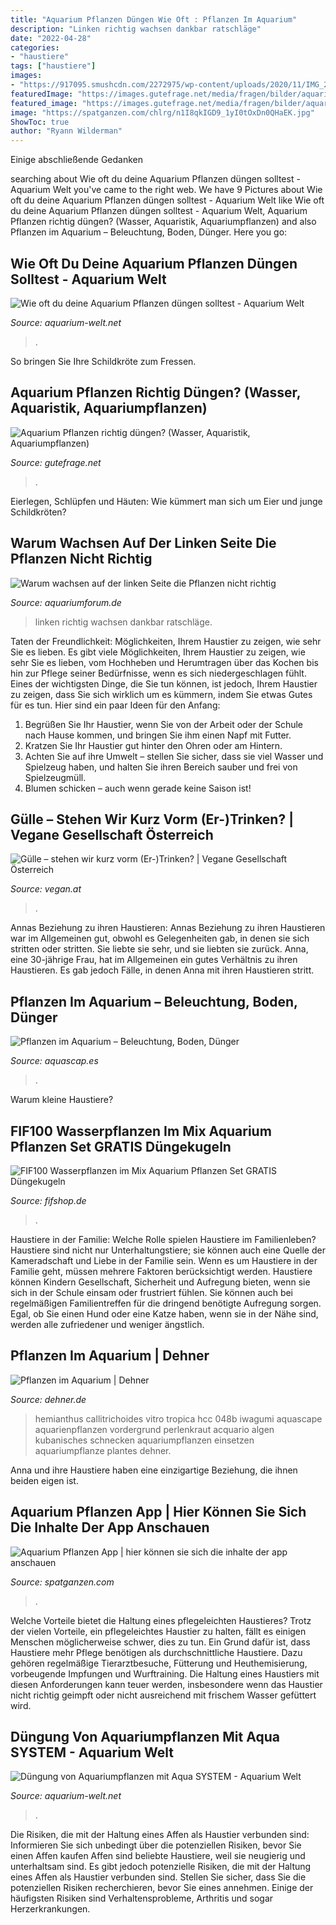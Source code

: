 ```yaml
---
title: "Aquarium Pflanzen Düngen Wie Oft : Pflanzen Im Aquarium"
description: "Linken richtig wachsen dankbar ratschläge"
date: "2022-04-28"
categories:
- "haustiere"
tags: ["haustiere"]
images:
- "https://917095.smushcdn.com/2272975/wp-content/uploads/2020/11/IMG_20201113_1304025-01-500x375.jpg?lossy=1&amp;strip=1&amp;webp=1"
featuredImage: "https://images.gutefrage.net/media/fragen/bilder/aquarium-pflanzen-richtig-duengen/0_original.jpg?v=1580044530000"
featured_image: "https://images.gutefrage.net/media/fragen/bilder/aquarium-pflanzen-richtig-duengen/0_original.jpg?v=1580044530000"
image: "https://spatganzen.com/chlrg/n1I8qkIGD9_1yI0tOxDn0QHaEK.jpg"
ShowToc: true
author: "Ryann Wilderman"
---
```



Einige abschließende Gedanken

	

		
searching about Wie oft du deine Aquarium Pflanzen düngen solltest - Aquarium Welt you've came to the right web. We have 9 Pictures about Wie oft du deine Aquarium Pflanzen düngen solltest - Aquarium Welt like Wie oft du deine Aquarium Pflanzen düngen solltest - Aquarium Welt, Aquarium Pflanzen richtig düngen? (Wasser, Aquaristik, Aquariumpflanzen) and also Pflanzen im Aquarium – Beleuchtung, Boden, Dünger. Here you go:
		
    
## Wie Oft Du Deine Aquarium Pflanzen Düngen Solltest - Aquarium Welt

<img loading=lazy src="https://917095.smushcdn.com/2272975/wp-content/uploads/2020/11/IMG_20201113_1304025-01-500x375.jpg?lossy=1&amp;strip=1&amp;webp=1" onerror="this.onerror=null;this.src='https://tse4.mm.bing.net/th?id=OIP.Lw6GmcVp9xURc66FHIZWCAHaFj&amp;pid=15.1';" alt="Wie oft du deine Aquarium Pflanzen düngen solltest - Aquarium Welt">

_Source: aquarium-welt.net_

>. 

	

So bringen Sie Ihre Schildkröte zum Fressen.

    
## Aquarium Pflanzen Richtig Düngen? (Wasser, Aquaristik, Aquariumpflanzen)

<img loading=lazy src="https://images.gutefrage.net/media/fragen/bilder/aquarium-pflanzen-richtig-duengen/0_original.jpg?v=1580044530000" onerror="this.onerror=null;this.src='https://tse1.mm.bing.net/th?id=OIP.9qFcyQ0zvxJBncKxtI3GHgHaJ4&amp;pid=15.1';" alt="Aquarium Pflanzen richtig düngen? (Wasser, Aquaristik, Aquariumpflanzen)">

_Source: gutefrage.net_

>. 

	

Eierlegen, Schlüpfen und Häuten: Wie kümmert man sich um Eier und junge Schildkröten?

    
## Warum Wachsen Auf Der Linken Seite Die Pflanzen Nicht Richtig

<img loading=lazy src="https://www.aquariumforum.de/gallery/files/3/2/2/4/6/img_6878-med.jpg" onerror="this.onerror=null;this.src='https://tse3.mm.bing.net/th?id=OIP.098npUED-XuClk9BhEEV7gHaFj&amp;pid=15.1';" alt="Warum wachsen auf der linken Seite die Pflanzen nicht richtig">

_Source: aquariumforum.de_

>linken richtig wachsen dankbar ratschläge. 

	

Taten der Freundlichkeit: Möglichkeiten, Ihrem Haustier zu zeigen, wie sehr Sie es lieben.
Es gibt viele Möglichkeiten, Ihrem Haustier zu zeigen, wie sehr Sie es lieben, vom Hochheben und Herumtragen über das Kochen bis hin zur Pflege seiner Bedürfnisse, wenn es sich niedergeschlagen fühlt. Eines der wichtigsten Dinge, die Sie tun können, ist jedoch, Ihrem Haustier zu zeigen, dass Sie sich wirklich um es kümmern, indem Sie etwas Gutes für es tun. Hier sind ein paar Ideen für den Anfang:
1. Begrüßen Sie Ihr Haustier, wenn Sie von der Arbeit oder der Schule nach Hause kommen, und bringen Sie ihm einen Napf mit Futter.
2. Kratzen Sie Ihr Haustier gut hinter den Ohren oder am Hintern.
3. Achten Sie auf ihre Umwelt – stellen Sie sicher, dass sie viel Wasser und Spielzeug haben, und halten Sie ihren Bereich sauber und frei von Spielzeugmüll.
4. Blumen schicken – auch wenn gerade keine Saison ist!

    
## Gülle – Stehen Wir Kurz Vorm (Er-)Trinken? | Vegane Gesellschaft Österreich

<img loading=lazy src="https://www.vegan.at/sites/default/files/fotolia_81289311_s_3.jpg" onerror="this.onerror=null;this.src='https://tse4.mm.bing.net/th?id=OIP.9X8exqZ7MIzw5X-2YggHjQHaE-&amp;pid=15.1';" alt="Gülle – stehen wir kurz vorm (Er-)Trinken? | Vegane Gesellschaft Österreich">

_Source: vegan.at_

>. 

	

Annas Beziehung zu ihren Haustieren: Annas Beziehung zu ihren Haustieren war im Allgemeinen gut, obwohl es Gelegenheiten gab, in denen sie sich stritten oder stritten. Sie liebte sie sehr, und sie liebten sie zurück.
Anna, eine 30-jährige Frau, hat im Allgemeinen ein gutes Verhältnis zu ihren Haustieren. Es gab jedoch Fälle, in denen Anna mit ihren Haustieren stritt.

    
## Pflanzen Im Aquarium – Beleuchtung, Boden, Dünger

<img loading=lazy src="https://aquascap.es/wp-content/uploads/2020/01/aquarium-pflanze-klein-e1579984552249.jpg" onerror="this.onerror=null;this.src='https://tse4.mm.bing.net/th?id=OIP.PSq1xaafjcS3QtE1pCgflwHaD7&amp;pid=15.1';" alt="Pflanzen im Aquarium – Beleuchtung, Boden, Dünger">

_Source: aquascap.es_

>. 

	

Warum kleine Haustiere?

    
## FIF100 Wasserpflanzen Im Mix Aquarium Pflanzen Set GRATIS Düngekugeln

<img loading=lazy src="https://cdn03.plentymarkets.com/eeyx1r4m5fk6/item/images/5910/full/60300-10.jpg" onerror="this.onerror=null;this.src='https://tse4.mm.bing.net/th?id=OIP.0ewX3bXwxst5eP9fGQLm3QHaFB&amp;pid=15.1';" alt="FIF100 Wasserpflanzen im Mix Aquarium Pflanzen Set GRATIS Düngekugeln">

_Source: fifshop.de_

>. 

	

Haustiere in der Familie: Welche Rolle spielen Haustiere im Familienleben?
Haustiere sind nicht nur Unterhaltungstiere; sie können auch eine Quelle der Kameradschaft und Liebe in der Familie sein. Wenn es um Haustiere in der Familie geht, müssen mehrere Faktoren berücksichtigt werden. Haustiere können Kindern Gesellschaft, Sicherheit und Aufregung bieten, wenn sie sich in der Schule einsam oder frustriert fühlen. Sie können auch bei regelmäßigen Familientreffen für die dringend benötigte Aufregung sorgen. Egal, ob Sie einen Hund oder eine Katze haben, wenn sie in der Nähe sind, werden alle zufriedener und weniger ängstlich.

    
## Pflanzen Im Aquarium | Dehner

<img loading=lazy src="https://www.dehner.de/media/i/05_Ratgeber_Pflanzen_im_Aquarium-5412-0.jpg" onerror="this.onerror=null;this.src='https://tse1.mm.bing.net/th?id=OIP.I9LoQU77vk9SOIceKiGb6QHaFj&amp;pid=15.1';" alt="Pflanzen im Aquarium | Dehner">

_Source: dehner.de_

>hemianthus callitrichoides vitro tropica hcc 048b iwagumi aquascape aquarienpflanzen vordergrund perlenkraut acquario algen kubanisches schnecken aquariumpflanzen einsetzen aquariumpflanze plantes dehner. 

	

Anna und ihre Haustiere haben eine einzigartige Beziehung, die ihnen beiden eigen ist.

    
## Aquarium Pflanzen App | Hier Können Sie Sich Die Inhalte Der App Anschauen

<img loading=lazy src="https://spatganzen.com/chlrg/n1I8qkIGD9_1yI0tOxDn0QHaEK.jpg" onerror="this.onerror=null;this.src='https://tse2.mm.bing.net/th?id=OIP.9HiGLBUZ5iES5TNNj2yy7gAAAA&amp;pid=15.1';" alt="Aquarium Pflanzen App | hier können sie sich die inhalte der app anschauen">

_Source: spatganzen.com_

>. 

	

Welche Vorteile bietet die Haltung eines pflegeleichten Haustieres?
Trotz der vielen Vorteile, ein pflegeleichtes Haustier zu halten, fällt es einigen Menschen möglicherweise schwer, dies zu tun. Ein Grund dafür ist, dass Haustiere mehr Pflege benötigen als durchschnittliche Haustiere. Dazu gehören regelmäßige Tierarztbesuche, Fütterung und Heuthemisierung, vorbeugende Impfungen und Wurftraining. Die Haltung eines Haustiers mit diesen Anforderungen kann teuer werden, insbesondere wenn das Haustier nicht richtig geimpft oder nicht ausreichend mit frischem Wasser gefüttert wird.

    
## Düngung Von Aquariumpflanzen Mit Aqua SYSTEM - Aquarium Welt

<img loading=lazy src="https://www.aquarium-welt.net/wp-content/uploads/2014/04/System-Duenger-009-1024x768.jpg" onerror="this.onerror=null;this.src='https://tse2.mm.bing.net/th?id=OIP.Vg8nc-HMYbmJGeYNpUobnQHaFj&amp;pid=15.1';" alt="Düngung von Aquariumpflanzen mit Aqua SYSTEM - Aquarium Welt">

_Source: aquarium-welt.net_

>. 

	

Die Risiken, die mit der Haltung eines Affen als Haustier verbunden sind: Informieren Sie sich unbedingt über die potenziellen Risiken, bevor Sie einen Affen kaufen
Affen sind beliebte Haustiere, weil sie neugierig und unterhaltsam sind. Es gibt jedoch potenzielle Risiken, die mit der Haltung eines Affen als Haustier verbunden sind. Stellen Sie sicher, dass Sie die potenziellen Risiken recherchieren, bevor Sie eines annehmen. Einige der häufigsten Risiken sind Verhaltensprobleme, Arthritis und sogar Herzerkrankungen.

